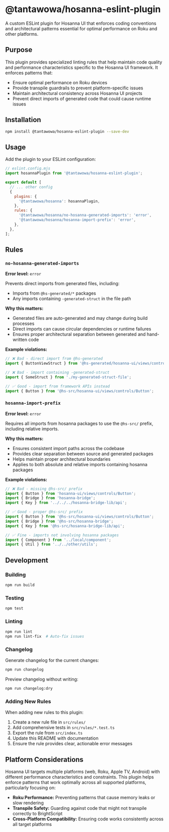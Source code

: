 # @tantawowa/hosanna-eslint-plugin

A custom ESLint plugin for Hosanna UI that enforces coding conventions and architectural patterns essential for optimal performance on Roku and other platforms.

## Purpose

This plugin provides specialized linting rules that help maintain code quality and performance characteristics specific to the Hosanna UI framework. It enforces patterns that:

- Ensure optimal performance on Roku devices
- Provide transpile guardrails to prevent platform-specific issues
- Maintain architectural consistency across Hosanna UI projects
- Prevent direct imports of generated code that could cause runtime issues

## Installation

```bash
npm install @tantawowa/hosanna-eslint-plugin --save-dev
```

## Usage

Add the plugin to your ESLint configuration:

```javascript
// eslint.config.mjs
import hosannaPlugin from '@tantawowa/hosanna-eslint-plugin';

export default [
  // ... other config
  {
    plugins: {
      '@tantawowa/hosanna': hosannaPlugin,
    },
    rules: {
      '@tantawowa/hosanna/no-hosanna-generated-imports': 'error',
      '@tantawowa/hosanna/hosanna-import-prefix': 'error',
    },
  },
];
```

## Rules

### `no-hosanna-generated-imports`

**Error level:** `error`

Prevents direct imports from generated files, including:
- Imports from `@hs-generated/*` packages
- Any imports containing `-generated-struct` in the file path

**Why this matters:**
- Generated files are auto-generated and may change during build processes
- Direct imports can cause circular dependencies or runtime failures
- Ensures proper architectural separation between generated and hand-written code

**Example violations:**
```typescript
// ❌ Bad - direct import from @hs-generated
import { ButtonViewStruct } from '@hs-generated/hosanna-ui/views/controls/Button/Button-generated-struct';

// ❌ Bad - import containing -generated-struct
import { SomeStruct } from './my-generated-struct-file';

// ✅ Good - import from framework APIs instead
import { Button } from '@hs-src/hosanna-ui/views/controls/Button';
```

### `hosanna-import-prefix`

**Error level:** `error`

Requires all imports from hosanna packages to use the `@hs-src/` prefix, including relative imports.

**Why this matters:**
- Ensures consistent import paths across the codebase
- Provides clear separation between source and generated packages
- Helps maintain proper architectural boundaries
- Applies to both absolute and relative imports containing hosanna packages

**Example violations:**
```typescript
// ❌ Bad - missing @hs-src/ prefix
import { Button } from 'hosanna-ui/views/controls/Button';
import { Bridge } from 'hosanna-bridge';
import { Key } from '../../../hosanna-bridge-lib/api';

// ✅ Good - proper @hs-src/ prefix
import { Button } from '@hs-src/hosanna-ui/views/controls/Button';
import { Bridge } from '@hs-src/hosanna-bridge';
import { Key } from '@hs-src/hosanna-bridge-lib/api';

// ✅ Fine - imports not involving hosanna packages
import { Component } from '../local/component';
import { Util } from '../../other/utils';
```

## Development

### Building

```bash
npm run build
```

### Testing

```bash
npm test
```

### Linting

```bash
npm run lint
npm run lint-fix  # Auto-fix issues
```

### Changelog

Generate changelog for the current changes:

```bash
npm run changelog
```

Preview changelog without writing:

```bash
npm run changelog:dry
```

### Adding New Rules

When adding new rules to this plugin:

1. Create a new rule file in `src/rules/`
2. Add comprehensive tests in `src/rules/*.test.ts`
3. Export the rule from `src/index.ts`
4. Update this README with documentation
5. Ensure the rule provides clear, actionable error messages

## Platform Considerations

Hosanna UI targets multiple platforms (web, Roku, Apple TV, Android) with different performance characteristics and constraints. This plugin helps enforce patterns that work optimally across all supported platforms, particularly focusing on:

- **Roku Performance:** Preventing patterns that cause memory leaks or slow rendering
- **Transpile Safety:** Guarding against code that might not transpile correctly to BrightScript
- **Cross-Platform Compatibility:** Ensuring code works consistently across all target platforms
